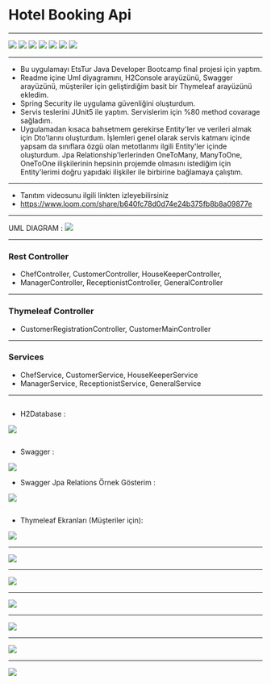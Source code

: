 # Hotel Booking Api
***

![](https://img.shields.io/badge/java_11-✓-blue.svg)
![](https://img.shields.io/badge/spring_boot-✓-blue.svg)
![](https://img.shields.io/badge/H2Database-✓-blue.svg)
![](https://img.shields.io/badge/security-✓-blue.svg)
![](https://img.shields.io/badge/swagger-✓-blue.svg)
![](https://img.shields.io/badge/Thymeleaf-✓-blue.svg)
![](https://img.shields.io/badge/JUnit5-✓-blue.svg)
***
* Bu uygulamayı EtsTur Java Developer Bootcamp final projesi için yaptım.
* Readme içine Uml diyagramını, H2Console arayüzünü, Swagger arayüzünü, 
müşteriler için geliştirdiğim basit bir Thymeleaf arayüzünü ekledim. 
* Spring Security ile uygulama güvenliğini oluşturdum. 
* Servis teslerini JUnit5 ile yaptım. Servislerim için %80 method covarage sağladım. 
* Uygulamadan kısaca bahsetmem gerekirse Entity'ler ve verileri almak için Dto'larını 
oluşturdum. İşlemleri genel olarak servis katmanı içinde yapsam da sınıflara özgü olan 
metotlarımı ilgili Entity'ler içinde oluşturdum. Jpa Relationship'lerlerinden OneToMany,
ManyToOne, OneToOne ilişkilerinin hepsinin projemde olmasını istediğim için Entity'lerimi 
doğru yapıdaki ilişkiler ile birbirine bağlamaya çalıştım. 

***
* Tanıtım videosunu ilgili linkten izleyebilirsiniz
* https://www.loom.com/share/b640fc78d0d74e24b375fb8b8a09877e
***
UML DIAGRAM : 
![](src/main/resources/img/UmlDiagram.png)
***

### Rest Controller
- ChefController, CustomerController, HouseKeeperController,
- ManagerController, ReceptionistController, GeneralController

***
### Thymeleaf Controller
- CustomerRegistrationController, CustomerMainController

***
### Services
- ChefService, CustomerService, HouseKeeperService
- ManagerService, ReceptionistService, GeneralService
***

```
```

* H2Database :

![](src/main/resources/img/H2Console.png)
```
```

* Swagger :

![](src/main/resources/img/Swagger.png)

* Swagger Jpa Relations Örnek Gösterim : 

![](src/main/resources/img/JpaRelationsRespnsBody.png)
```
```

* Thymeleaf Ekranları (Müşteriler için): 

![](src/main/resources/img/LoginPage.png)
***
![](src/main/resources/img/RegisterPage.png)
***
![](src/main/resources/img/CustomerIndexPage.png)
***
![](src/main/resources/img/NewReservationPage.png)
***
![](src/main/resources/img/ReservationPage.png)
***
![](src/main/resources/img/ReservationAfterRecpt.png)
***
![](src/main/resources/img/NewFoodOrder.png)

